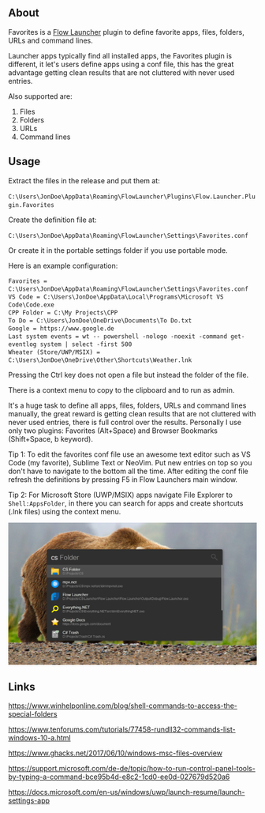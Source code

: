 ﻿
## About

Favorites is a [Flow Launcher](https://flow-launcher.github.io/#/) plugin to
define favorite apps, files, folders, URLs and command lines.

Launcher apps typically find all installed apps, the Favorites plugin is
different, it let's users define apps using a conf file, this has the great
advantage getting clean results that are not cluttered with never used entries.

Also supported are:

1. Files
2. Folders
3. URLs
4. Command lines

## Usage

Extract the files in the release and put them at:

`C:\Users\JonDoe\AppData\Roaming\FlowLauncher\Plugins\Flow.Launcher.Plugin.Favorites`

Create the definition file at:

`C:\Users\JonDoe\AppData\Roaming\FlowLauncher\Settings\Favorites.conf`

Or create it in the portable settings folder if you use portable mode.

Here is an example configuration:

```
Favorites = C:\Users\JonDoe\AppData\Roaming\FlowLauncher\Settings\Favorites.conf
VS Code = C:\Users\JonDoe\AppData\Local\Programs\Microsoft VS Code\Code.exe
CPP Folder = C:\My Projects\CPP
To Do = C:\Users\JonDoe\OneDrive\Documents\To Do.txt
Google = https://www.google.de
Last system events = wt -- powershell -nologo -noexit -command get-eventlog system | select -first 500
Wheater (Store/UWP/MSIX) = C:\Users\JonDoe\OneDrive\Other\Shortcuts\Weather.lnk
```

Pressing the Ctrl key does not open a file but instead the folder of the file.

There is a context menu to copy to the clipboard and to run as admin.

It's a huge task to define all apps, files, folders, URLs and command lines manually,
the great reward is getting clean results that are not cluttered with never used entries,
there is full control over the results. Personally I use only two plugins:
Favorites (Alt+Space) and Browser Bookmarks (Shift+Space, b keyword).

Tip 1: To edit the favorites conf file use an awesome text editor such as VS Code
(my favorite), Sublime Text or NeoVim. Put new entries on top so you don't have
to navigate to the bottom all the time. After editing the conf file refresh the
definitions by pressing F5 in Flow Launchers main window.

Tip 2: For Microsoft Store (UWP/MSIX) apps navigate File Explorer to `Shell:AppsFolder`,
in there you can search for apps and create shortcuts (.lnk files) using the context menu.

![Screenshot](Screenshot.jpg)

## Links

https://www.winhelponline.com/blog/shell-commands-to-access-the-special-folders

https://www.tenforums.com/tutorials/77458-rundll32-commands-list-windows-10-a.html

https://www.ghacks.net/2017/06/10/windows-msc-files-overview

https://support.microsoft.com/de-de/topic/how-to-run-control-panel-tools-by-typing-a-command-bce95b4d-e8c2-1cd0-ee0d-027679d520a6

https://docs.microsoft.com/en-us/windows/uwp/launch-resume/launch-settings-app
